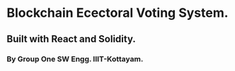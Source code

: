 # Blockchain Ecectoral Voting System.

## Built with React and Solidity.

### By Group One SW Engg. IIIT-Kottayam.
